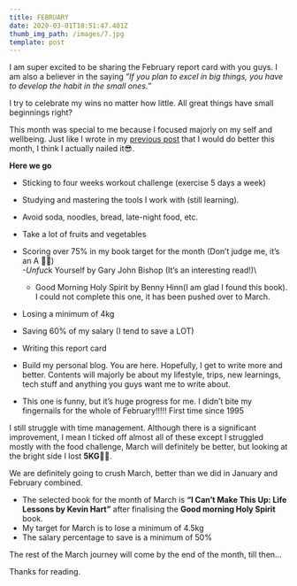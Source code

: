 ```yaml
---
title: FEBRUARY
date: 2020-03-01T18:51:47.401Z
thumb_img_path: /images/7.jpg
template: post
---
```

I am super excited to be sharing the February report card with you guys. I am also a believer in the saying “*If you plan to excel in big things, you have to develop the habit in the small ones.”*

I try to celebrate my wins no matter how little. All great things have small beginnings right?

This month was special to me because I focused majorly on my self and wellbeing. Just like I wrote in my [previous post](https://dinma.netlify.com/posts/2019-03-24-workplace/) that I would do better this month, I think I actually nailed it😎.

**Here we go**

* Sticking to four weeks workout challenge (exercise 5 days a week)
* Studying and mastering the tools I work with (still learning).
* Avoid soda, noodles, bread, late-night food, etc.
* Take a lot of fruits and vegetables
* Scoring over 75% in my book target for the month (Don’t judge me, it’s an A 💅🏼)\
      *\-Unfuc*k Yourself by Gary John Bishop (It’s an interesting read!)\

  * Good Morning Holy Spirit by Benny Hinn(I am glad I found this book). I could not complete this one, it has been pushed over to March.
* Losing a minimum of 4kg
* Saving 60% of my salary (I tend to save a LOT)
* Writing this report card
* Build my personal blog. You are here. Hopefully, I get to write more and better. Contents will majorly be about my lifestyle, trips, new learnings, tech stuff and anything you guys want me to write about.
* This one is funny, but it’s huge progress for me. I didn’t bite my fingernails for the whole of February!!!!! First time since 1995

I still struggle with time management. Although there is a significant improvement, I mean I ticked off almost all of these except I struggled mostly with the food challenge, March will definitely be better, but looking at the bright side I lost **5KG**💪🏽.

We are definitely going to crush March, better than we did in January and February combined.

* The selected book for the month of March is **“I Can’t Make This Up: Life Lessons by Kevin Hart”** after finalising the **Good morning Holy Spirit** book.
* My target for March is to lose a minimum of 4.5kg
* The salary percentage to save is a minimum of 50%

The rest of the March journey will come by the end of the month, till then…

Thanks for reading.
